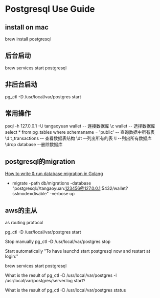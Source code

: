 # Postgresql Use Guide

## install on mac

brew install postgresql

## 后台启动

brew services start postgresql

## 非后台启动

pg_ctl -D /usr/local/var/postgres start

## 常用操作

psql -h 127.0.0.1 -U tangaoyuan wallet   -- 连接数据库
\c wallet    -- 选择数据库
select * from pg_tables where schemaname = 'public'   --  查询数据中所有表
\d t_transactions   -- 查看数据表结构
\dt  --列出所有的表
\l --列出所有数据库
\drop database --删除数据库

## postgresql的migration
[How to write & run database migration in Golang](https://dev.to/techschoolguru/how-to-write-run-database-migration-in-golang-5h6g)

* migrate -path db/migrations -database "postgresql://tangaoyuan:123456@127.0.0.1:5432/wallet?sslmode=disable" -verbose up

## aws的主从

as routing protocol


pg_ctl -D /usr/local/var/postgres start

Stop manually
pg_ctl -D /usr/local/var/postgres stop

Start automatically
"To have launchd start postgresql now and restart at login:"

brew services start postgresql

What is the result of pg_ctl -D /usr/local/var/postgres -l /usr/local/var/postgres/server.log start?

What is the result of pg_ctl -D /usr/local/var/postgres status 


